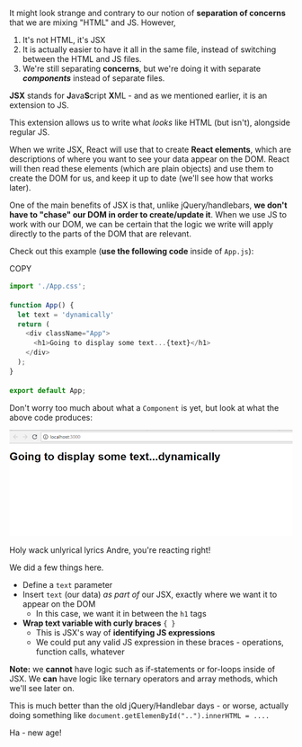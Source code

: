 
It might look strange and contrary to our notion of **separation of concerns** that we are mixing "HTML" and JS. However,

  

1.  It's not HTML, it's JSX
1.  It is actually easier to have it all in the same file, instead of switching between the HTML and JS files.
1. We're still separating **concerns**, but we're doing it with separate **_components_** instead of separate files.

  

**JSX** stands for **J**ava**S**cript **X**ML - and as we mentioned earlier, it is an extension to JS.

  

This extension allows us to write what _looks_ like HTML (but isn't), alongside regular JS.

  

When we write JSX, React will use that to create **React elements**, which are descriptions of where you want to see your data appear on the DOM. React will then read these elements (which are plain objects) and use them to create the DOM for us, and keep it up to date (we'll see how that works later).

  

One of the main benefits of JSX is that, unlike jQuery/handlebars, **we don't have to "chase" our DOM in order to create/update it**. When we use JS to work with our DOM, we can be certain that the logic we write will apply directly to the parts of the DOM that are relevant.



Check out this example (**use the following code** inside of `App.js`):

  

COPY
```js
import './App.css';

function App() {
  let text = 'dynamically'
  return (
    <div className="App">
      <h1>Going to display some text...{text}</h1>
    </div>
  );
}

export default App;
```
  

Don't worry too much about what a `Component` is yet, but look at what the above code produces:

  
![.guides/img/react-simple-binding](./react-simple-binding.PNG)
  

Holy wack unlyrical lyrics Andre, you're reacting right!

  

We did a few things here.

  

-   Define a `text` parameter
-   Insert `text` (our data) _as part of_ our JSX, exactly where we want it to appear on the DOM
	-   In this case, we want it in between the `h1` tags
-   **Wrap text variable with curly braces** `{ }`
	-   This is JSX's way of **identifying JS expressions**
	-   We could put any valid JS expression in these braces - operations, function calls, whatever

  

**Note:** we **cannot** have logic such as if-statements or for-loops inside of JSX. We **can** have logic like ternary operators and array methods, which we'll see later on.

  

This is much better than the old jQuery/Handlebar days - or worse, actually doing something like `document.getElemenById("..").innerHTML = ....`

Ha - new age!
